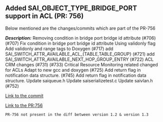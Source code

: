## Added SAI_OBJECT_TYPE_BRIDGE_PORT support in ACL (PR: 756)


Below mentioned are the changes/commits which are part of the PR-756

***Description:***
  Removing condition in bridge port bridge id attribute (#706) (#707)
  Fix condition in bridge port bridge id attribute
  Using validonly flag
  Add validonly and range tags to Doxygen (#717)
  add SAI_SWITCH_ATTR_AVAILABLE_ACL_{TABLE,TABLE_GROUP} (#721)
  add SAI_SWITCH_ATTR_AVAILABLE_NEXT_HOP_GROUP_ENTRY (#722)
  ACL CRM changes (#731) (#733)
  Critical Resource Monitoring related changed for ACLs
  Adapt to new gcc and doxygen (#725)
  Add return flag in notification data structure. (#745)
  Add return flag in notification data structure.
  Update saiqueue.h
  Update saiserializetest.c
  Update saivlan.h (#752)
  
[Link to the commit](https://github.com/opencomputeproject/SAI/commit/e472cc22654c388e56d749464bde7462bc9d8bda)

[Link to the PR:756](https://github.com/opencomputeproject/SAI/pull/756)

`PR-756 not present in the diff between version 1.2 & version 1.3`

